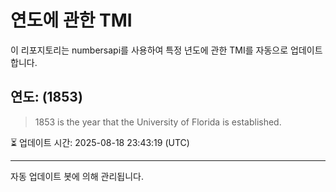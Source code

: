 
# 연도에 관한 TMI

이 리포지토리는 numbersapi를 사용하여 특정 년도에 관한 TMI를 자동으로 업데이트합니다.

## 연도: (1853)
> 1853 is the year that the University of Florida is established.

⏳ 업데이트 시간: 2025-08-18 23:43:19 (UTC)

---
자동 업데이트 봇에 의해 관리됩니다.

